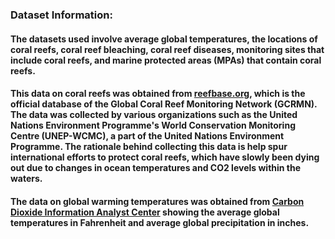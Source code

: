 ### **Dataset Information:** 
#### The datasets used involve average global temperatures, the locations of coral reefs, coral reef bleaching, coral reef diseases, monitoring sites that include coral reefs, and marine protected areas (MPAs) that contain coral reefs.

#### This data on coral reefs was obtained from [reefbase.org](http://www.reefbase.org/global_database/default.aspx), which is the official database of the Global Coral Reef Monitoring Network (GCRMN). The data was collected by various organizations such as the United Nations Environment Programme's World Conservation Monitoring Centre (UNEP-WCMC), a part of the United Nations Environment Programme. The rationale behind collecting this data is help spur international efforts to protect coral reefs, which have slowly been dying out due to changes in ocean temperatures and CO2 levels within the waters.

#### The data on global warming temperatures was obtained from [Carbon Dioxide Information Analyst Center](http://cdiac.ornl.gov/cgi-bin/broker?_PROGRAM=prog.climsite_monthly.sas&_SERVICE=default&id=212142#write_somevars_clim_mon) showing the average global temperatures in Fahrenheit and average global precipitation in inches.

